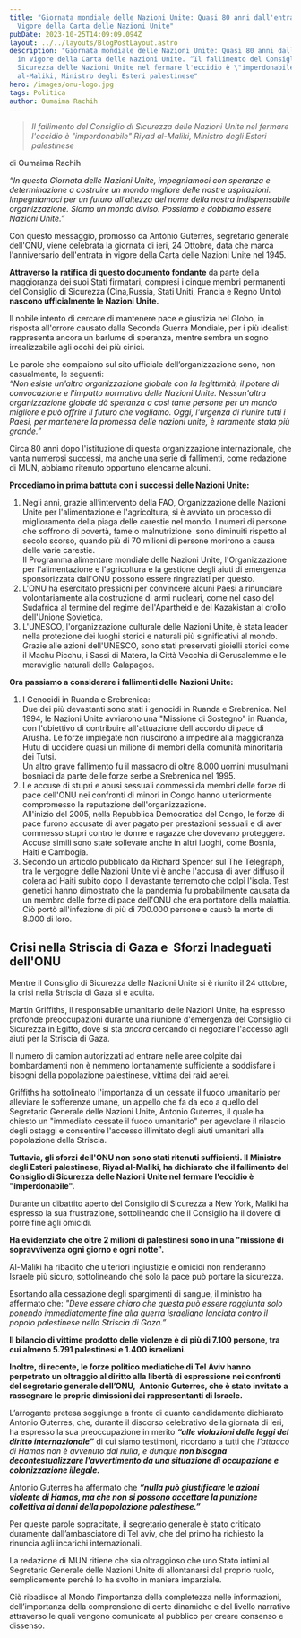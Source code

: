 ```yaml
---
title: "Giornata mondiale delle Nazioni Unite: Quasi 80 anni dall'entrata in
  Vigore della Carta delle Nazioni Unite"
pubDate: 2023-10-25T14:09:09.094Z
layout: ../../layouts/BlogPostLayout.astro
description: "Giornata mondiale delle Nazioni Unite: Quasi 80 anni dall'entrata
  in Vigore della Carta delle Nazioni Unite. “Il fallimento del Consiglio di
  Sicurezza delle Nazioni Unite nel fermare l'eccidio è \"imperdonabile\" Riyad
  al-Maliki, Ministro degli Esteri palestinese"
hero: /images/onu-logo.jpg
tags: Politica
author: Oumaima Rachih
---
```

> *Il fallimento del Consiglio di Sicurezza delle Nazioni Unite nel fermare l'eccidio è "imperdonabile" Riyad al-Maliki, Ministro degli Esteri palestinese*

di Oumaima Rachih

*“In questa Giornata delle Nazioni Unite, impegniamoci con speranza e determinazione a costruire un mondo migliore delle nostre aspirazioni. Impegniamoci per un futuro all'altezza del nome della nostra indispensabile organizzazione. Siamo un mondo diviso. Possiamo e dobbiamo essere Nazioni Unite.”*

Con questo messaggio, promosso da António Guterres, segretario generale dell'ONU, viene celebrata la giornata di ieri, 24 Ottobre, data che marca l'anniversario dell'entrata in vigore della Carta delle Nazioni Unite nel 1945. 

**Attraverso la ratifica di questo documento fondante** da parte della maggioranza dei suoi Stati firmatari, compresi i cinque membri permanenti del Consiglio di Sicurezza (Cina,Russia, Stati Uniti, Francia e Regno Unito) **nascono ufficialmente le Nazioni Unite.** 

Il nobile intento di cercare di mantenere pace e giustizia nel Globo, in risposta all'orrore causato dalla Seconda Guerra Mondiale, per i più idealisti rappresenta ancora un barlume di speranza, mentre sembra un sogno irrealizzabile agli occhi dei più cinici.

Le parole che compaiono sul sito ufficiale dell’organizzazione sono, non casualmente, le seguenti:\
*“Non esiste un'altra organizzazione globale con la legittimità, il potere di convocazione e l'impatto normativo delle Nazioni Unite. Nessun'altra organizzazione globale dà speranza a così tante persone per un mondo migliore e può offrire il futuro che vogliamo. Oggi, l'urgenza di riunire tutti i Paesi, per mantenere la promessa delle nazioni unite, è raramente stata più grande.”*

Circa 80 anni dopo l'istituzione di questa organizzazione internazionale, che vanta numerosi successi, ma anche una serie di fallimenti, come redazione di MUN, abbiamo ritenuto opportuno elencarne alcuni.

**Procediamo in prima battuta con i successi delle Nazioni Unite:** 

1. Negli anni, grazie all’intervento della FAO, Organizzazione delle Nazioni Unite per l'alimentazione e l'agricoltura, si è avviato un processo di miglioramento della piaga delle carestie nel mondo. I numeri di persone che soffrono di povertà, fame o malnutrizione  sono diminuiti rispetto al secolo scorso, quando più di 70 milioni di persone morirono a causa delle varie carestie. \
   Il Programma alimentare mondiale delle Nazioni Unite, l'Organizzazione per l'alimentazione e l'agricoltura e la gestione degli aiuti di emergenza sponsorizzata dall'ONU possono essere ringraziati per questo. 
2. L'ONU ha esercitato pressioni per convincere alcuni Paesi a rinunciare volontariamente alla costruzione di armi nucleari, come nel caso del Sudafrica al termine del regime dell'Apartheid e del Kazakistan al crollo dell'Unione Sovietica.
3. L'UNESCO, l'organizzazione culturale delle Nazioni Unite, è stata leader nella protezione dei luoghi storici e naturali più significativi al mondo. Grazie alle azioni dell'UNESCO, sono stati preservati gioielli storici come il Machu Picchu, i Sassi di Matera, la Città Vecchia di Gerusalemme e le meraviglie naturali delle Galapagos.

**Ora passiamo a considerare i fallimenti delle Nazioni Unite:** 

1. I Genocidi in Ruanda e Srebrenica: \
   Due dei più devastanti sono stati i genocidi in Ruanda e Srebrenica. Nel 1994, le Nazioni Unite avviarono una "Missione di Sostegno" in Ruanda, con l'obiettivo di contribuire all'attuazione dell'accordo di pace di Arusha. Le forze impiegate non riuscirono a impedire alla maggioranza Hutu di uccidere quasi un milione di membri della comunità minoritaria dei Tutsi.\
   Un altro grave fallimento fu il massacro di oltre 8.000 uomini musulmani bosniaci da parte delle forze serbe a Srebrenica nel 1995.
2. Le accuse di stupri e abusi sessuali commessi da membri delle forze di pace dell'ONU nei confronti di minori in Congo hanno ulteriormente compromesso la reputazione dell'organizzazione. \
   All'inizio del 2005, nella Repubblica Democratica del Congo, le forze di pace furono accusate di aver pagato per prestazioni sessuali e di aver commesso stupri contro le donne e ragazze che dovevano proteggere. Accuse simili sono state sollevate anche in altri luoghi, come Bosnia, Haiti e Cambogia.
3. Secondo un articolo pubblicato da Richard Spencer sul The Telegraph, tra le vergogne delle Nazioni Unite vi è anche l'accusa di aver diffuso il colera ad Haiti subito dopo il devastante terremoto che colpì l'isola. Test genetici hanno dimostrato che la pandemia fu probabilmente causata da un membro delle forze di pace dell'ONU che era portatore della malattia. Ciò portò all'infezione di più di 700.000 persone e causò la morte di 8.000 di loro.

## Crisi nella Striscia di Gaza e  Sforzi Inadeguati dell'ONU

Mentre il Consiglio di Sicurezza delle Nazioni Unite si è riunito il 24 ottobre, la crisi nella Striscia di Gaza si è acuita.

Martin Griffiths, il responsabile umanitario delle Nazioni Unite, ha espresso profonde preoccupazioni durante una riunione d'emergenza del Consiglio di Sicurezza in Egitto, dove si sta *ancora* cercando di negoziare l'accesso agli aiuti per la Striscia di Gaza. 

Il numero di camion autorizzati ad entrare nelle aree colpite dai bombardamenti non è nemmeno lontanamente sufficiente a soddisfare i bisogni della popolazione palestinese, vittima dei raid aerei. 

Griffiths ha sottolineato l'importanza di un cessate il fuoco umanitario per alleviare le sofferenze umane, un appello che fa da eco a quello del Segretario Generale delle Nazioni Unite, Antonio Guterres, il quale ha chiesto un "immediato cessate il fuoco umanitario" per agevolare il rilascio degli ostaggi e consentire l'accesso illimitato degli aiuti umanitari alla popolazione della Striscia.

**Tuttavia, gli sforzi dell'ONU non sono stati ritenuti sufficienti. Il Ministro degli Esteri palestinese, Riyad al-Maliki, ha dichiarato che il fallimento del Consiglio di Sicurezza delle Nazioni Unite nel fermare l'eccidio è "imperdonabile".** 

Durante un dibattito aperto del Consiglio di Sicurezza a New York, Maliki ha espresso la sua frustrazione, sottolineando che il Consiglio ha il dovere di porre fine agli omicidi. 

**Ha evidenziato che oltre 2 milioni di palestinesi sono in una "missione di sopravvivenza ogni giorno e ogni notte".** 

Al-Maliki ha ribadito che ulteriori ingiustizie e omicidi non renderanno Israele più sicuro, sottolineando che solo la pace può portare la sicurezza. 

Esortando alla cessazione degli spargimenti di sangue, il ministro ha affermato che: *"Deve essere chiaro che questa può essere raggiunta solo ponendo immediatamente fine alla guerra israeliana lanciata contro il popolo palestinese nella Striscia di Gaza.”*

**Il bilancio di vittime prodotto delle violenze è di più di 7.100 persone, tra cui almeno 5.791 palestinesi e 1.400 israeliani.**

**Inoltre, di recente, le forze politico mediatiche di Tel Aviv hanno perpetrato un oltraggio al diritto alla libertà di espressione nei confronti del segretario generale dell’ONU,  Antonio Guterres, che è stato invitato a rassegnare le proprie dimissioni dai rappresentanti di Israele.** 

L’arrogante pretesa soggiunge a fronte di quanto candidamente dichiarato Antonio Guterres, che, durante il discorso celebrativo della giornata di ieri, ha espresso la sua preoccupazione in merito ***“alle violazioni delle leggi del diritto internazionale”*** di cui siamo testimoni, ricordano a tutti che *l’attacco di Hamas non è avvenuto dal nulla, e dunque **non bisogna decontestualizzare l'avvertimento da una situazione di occupazione e colonizzazione illegale.*** 

Antonio Guterres ha affermato che ***“nulla può giustificare le azioni violente di Hamas, ma che non si possono accettare la punizione collettiva ai danni della popolazione palestinese.”*** 

Per queste parole sopracitate, il segretario generale è stato criticato duramente dall’ambasciatore di Tel aviv, che del primo ha richiesto la rinuncia agli incarichi internazionali.

La redazione di MUN ritiene che sia oltraggioso che uno Stato intimi al Segretario Generale delle Nazioni Unite di allontanarsi dal proprio ruolo,  semplicemente perché lo ha svolto in maniera imparziale.

Ciò ribadisce al Mondo l’importanza della completezza nelle informazioni, dell’importanza della comprensione di certe dinamiche e del livello narrativo attraverso le quali vengono comunicate al pubblico per creare consenso e dissenso.